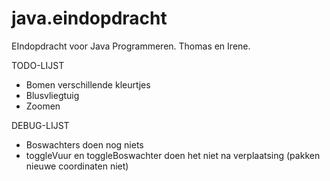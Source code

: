 java.eindopdracht
=================

EIndopdracht voor Java Programmeren. Thomas en Irene.

TODO-LIJST

- Bomen verschillende kleurtjes
- Blusvliegtuig
- Zoomen

DEBUG-LIJST

- Boswachters doen nog niets
- toggleVuur en toggleBoswachter doen het niet na verplaatsing (pakken nieuwe coordinaten niet)
